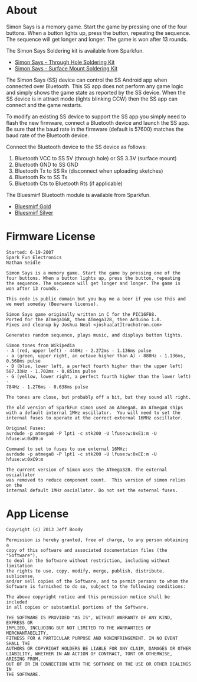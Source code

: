 About
=====

Simon Says is a memory game. Start the game by pressing one of the
four buttons. When a button lights up, press the button, repeating
the sequence. The sequence will get longer and longer. The game is
won after 13 rounds.

The Simon Says Soldering kit is available from Sparkfun.

* <a href="https://www.sparkfun.com/products/10547">Simon Says - Through Hole Soldering Kit</a>
* <a href="https://www.sparkfun.com/products/10935">Simon Says - Surface Mount Soldering Kit</a>

The Simon Says (SS) device can control the SS Android app when
connected over Bluetooth. This SS app does not perform any game
logic and simply shows the game state as reported by the SS
device. When the SS device is in attract mode (lights blinking
CCW) then the SS app can connect and the game restarts.

To modify an existing SS device to support the SS app you simply
need to flash the new firmware, connect a Bluetooth device and
launch the SS app. Be sure that the baud rate in the firmware
(default is 57600) matches the baud rate of the Bluetooth device.

Connect the Bluetooth device to the SS device as follows:

1. Bluetooth VCC to SS 5V (through hole) or SS 3.3V (surface mount)
2. Bluetooth GND to SS GND
3. Bluetooth Tx to SS Rx (disconnect when uploading sketches)
4. Bluetooth Rx to SS Tx
5. Bluetooth Cts to Bluetooth Rts (if applicable)

The Bluesmirf Bluetooth module is available from Sparkfun.

* <a href="https://www.sparkfun.com/products/10268">Bluesmirf Gold</a>
* <a href="https://www.sparkfun.com/products/10269">Bluesmirf Silver</a>

Firmware License
================

	Started: 6-19-2007
	Spark Fun Electronics
	Nathan Seidle

	Simon Says is a memory game. Start the game by pressing one of the
	four buttons. When a button lights up, press the button, repeating
	the sequence. The sequence will get longer and longer. The game is
	won after 13 rounds.

	This code is public domain but you buy me a beer if you use this and
	we meet someday (Beerware license).

	Simon Says game originally written in C for the PIC16F88.
	Ported for the ATmega168, then ATmega328, then Arduino 1.0.
	Fixes and cleanup by Joshua Neal <joshua[at]trochotron.com>

	Generates random sequence, plays music, and displays button lights.

	Simon tones from Wikipedia
	- A (red, upper left) - 440Hz - 2.272ms - 1.136ms pulse
	- a (green, upper right, an octave higher than A) - 880Hz - 1.136ms,
	0.568ms pulse
	- D (blue, lower left, a perfect fourth higher than the upper left)
	587.33Hz - 1.702ms - 0.851ms pulse
	- G (yellow, lower right, a perfect fourth higher than the lower left) -
	784Hz - 1.276ms - 0.638ms pulse

	The tones are close, but probably off a bit, but they sound all right.

	The old version of SparkFun simon used an ATmega8. An ATmega8 ships
	with a default internal 1MHz oscillator.  You will need to set the
	internal fuses to operate at the correct external 16MHz oscillator.

	Original Fuses:
	avrdude -p atmega8 -P lpt1 -c stk200 -U lfuse:w:0xE1:m -U hfuse:w:0xD9:m

	Command to set to fuses to use external 16MHz:
	avrdude -p atmega8 -P lpt1 -c stk200 -U lfuse:w:0xEE:m -U hfuse:w:0xC9:m

	The current version of Simon uses the ATmega328. The external osciallator
	was removed to reduce component count.  This version of simon relies on the
	internal default 1MHz osciallator. Do not set the external fuses.

App License
===========

	Copyright (c) 2013 Jeff Boody

	Permission is hereby granted, free of charge, to any person obtaining a
	copy of this software and associated documentation files (the "Software"),
	to deal in the Software without restriction, including without limitation
	the rights to use, copy, modify, merge, publish, distribute, sublicense,
	and/or sell copies of the Software, and to permit persons to whom the
	Software is furnished to do so, subject to the following conditions:

	The above copyright notice and this permission notice shall be included
	in all copies or substantial portions of the Software.

	THE SOFTWARE IS PROVIDED "AS IS", WITHOUT WARRANTY OF ANY KIND, EXPRESS OR
	IMPLIED, INCLUDING BUT NOT LIMITED TO THE WARRANTIES OF MERCHANTABILITY,
	FITNESS FOR A PARTICULAR PURPOSE AND NONINFRINGEMENT. IN NO EVENT SHALL THE
	AUTHORS OR COPYRIGHT HOLDERS BE LIABLE FOR ANY CLAIM, DAMAGES OR OTHER
	LIABILITY, WHETHER IN AN ACTION OF CONTRACT, TORT OR OTHERWISE, ARISING FROM,
	OUT OF OR IN CONNECTION WITH THE SOFTWARE OR THE USE OR OTHER DEALINGS IN
	THE SOFTWARE.

